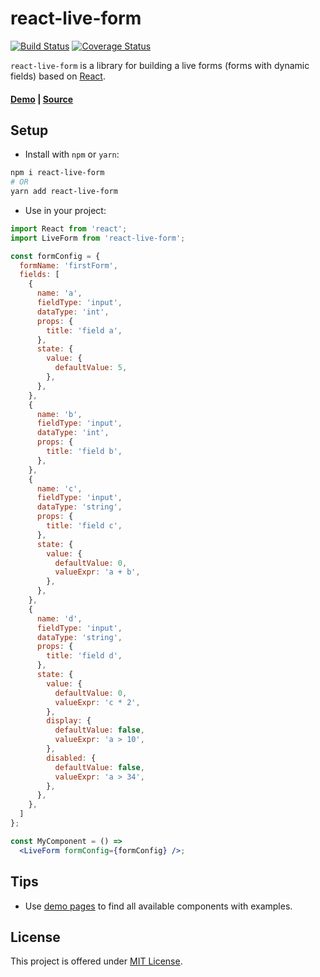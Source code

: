 # react-live-form
[![Build Status](https://travis-ci.org/PavlyukVadim/app.github.io.svg?branch=source)](https://travis-ci.org/PavlyukVadim/dynamic-forms) [![Coverage Status](https://coveralls.io/repos/github/PavlyukVadim/dynamic-forms/badge.svg?branch=source)](https://coveralls.io/github/PavlyukVadim/dynamic-forms?branch=source)

`react-live-form` is a library for building a live forms (forms with dynamic fields) based on [React](https://facebook.github.io/react/).

#### [Demo](https://pavlyukvadim.github.io/react-live-form/) | [Source](https://github.com/PavlyukVadim/dynamic-forms)

## Setup

* Install with `npm` or `yarn`:
```sh
npm i react-live-form
# OR
yarn add react-live-form
```

* Use in your project:

```jsx
import React from 'react';
import LiveForm from 'react-live-form';

const formConfig = {
  formName: 'firstForm',
  fields: [
    {
      name: 'a',
      fieldType: 'input',
      dataType: 'int',
      props: {
        title: 'field a',
      },
      state: {
        value: {
          defaultValue: 5,
        },
      },
    },
    {
      name: 'b',
      fieldType: 'input',
      dataType: 'int',
      props: {
        title: 'field b',
      },
    },
    {
      name: 'c',
      fieldType: 'input',
      dataType: 'string',
      props: {
        title: 'field c',
      },
      state: {
        value: {
          defaultValue: 0,
          valueExpr: 'a + b',
        },
      },
    },
    {
      name: 'd',
      fieldType: 'input',
      dataType: 'string',
      props: {
        title: 'field d',
      },
      state: {
        value: {
          defaultValue: 0,
          valueExpr: 'c * 2',
        },
        display: {
          defaultValue: false,
          valueExpr: 'a > 10',
        },
        disabled: {
          defaultValue: false,
          valueExpr: 'a > 34',
        },
      },
    },
  ]
};

const MyComponent = () =>
  <LiveForm formConfig={formConfig} />;
```

## Tips

* Use [demo pages](https://pavlyukvadim.github.io/react-live-form/) to find all available components with examples.

## License
This project is offered under [MIT License](https://github.com/PavlyukVadim/dynamic-forms/blob/master/LICENSE).
